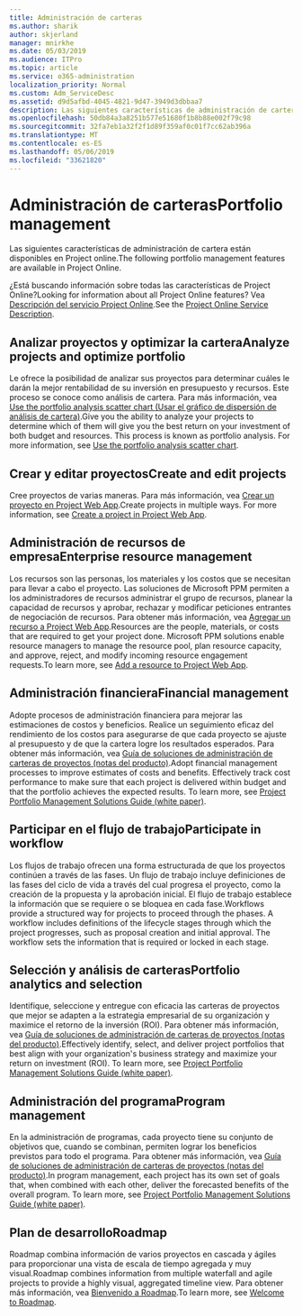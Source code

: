 ```yaml
---
title: Administración de carteras
ms.author: sharik
author: skjerland
manager: mnirkhe
ms.date: 05/03/2019
ms.audience: ITPro
ms.topic: article
ms.service: o365-administration
localization_priority: Normal
ms.custom: Adm_ServiceDesc
ms.assetid: d9d5afbd-4045-4821-9d47-3949d3dbbaa7
description: Las siguientes características de administración de cartera están disponibles en Project online.
ms.openlocfilehash: 50db84a3a8251b577e51680f1b8b88e002f79c98
ms.sourcegitcommit: 32fa7eb1a32f2f1d89f359af0c01f7cc62ab396a
ms.translationtype: MT
ms.contentlocale: es-ES
ms.lasthandoff: 05/06/2019
ms.locfileid: "33621820"
---
```

# <a name="portfolio-management"></a><span data-ttu-id="ff1e3-103">Administración de carteras</span><span class="sxs-lookup"><span data-stu-id="ff1e3-103">Portfolio management</span></span>

<span data-ttu-id="ff1e3-104">Las siguientes características de administración de cartera están disponibles en Project online.</span><span class="sxs-lookup"><span data-stu-id="ff1e3-104">The following portfolio management features are available in Project Online.</span></span>
  
<span data-ttu-id="ff1e3-105">¿Está buscando información sobre todas las características de Project Online?</span><span class="sxs-lookup"><span data-stu-id="ff1e3-105">Looking for information about all Project Online features?</span></span> <span data-ttu-id="ff1e3-106">Vea [Descripción del servicio Project Online](project-online-service-description.md).</span><span class="sxs-lookup"><span data-stu-id="ff1e3-106">See the [Project Online Service Description](project-online-service-description.md).</span></span>
  
## <a name="analyze-projects-and-optimize-portfolio"></a><span data-ttu-id="ff1e3-107">Analizar proyectos y optimizar la cartera</span><span class="sxs-lookup"><span data-stu-id="ff1e3-107">Analyze projects and optimize portfolio</span></span>
<span data-ttu-id="ff1e3-108"><a name="bkmk_AnalyzeProjects"> </a></span><span class="sxs-lookup"><span data-stu-id="ff1e3-108"></span></span>

<span data-ttu-id="ff1e3-p102">Le ofrece la posibilidad de analizar sus proyectos para determinar cuáles le darán la mejor rentabilidad de su inversión en presupuesto y recursos. Este proceso se conoce como análisis de cartera. Para más información, vea [Use the portfolio analysis scatter chart (Usar el gráfico de dispersión de análisis de cartera)](http://go.microsoft.com/fwlink/?LinkID=823665&amp;clcid=0x409).</span><span class="sxs-lookup"><span data-stu-id="ff1e3-p102">Give you the ability to analyze your projects to determine which of them will give you the best return on your investment of both budget and resources. This process is known as portfolio analysis. For more information, see [Use the portfolio analysis scatter chart](http://go.microsoft.com/fwlink/?LinkID=823665&amp;clcid=0x409).</span></span>
  
## <a name="create-and-edit-projects"></a><span data-ttu-id="ff1e3-112">Crear y editar proyectos</span><span class="sxs-lookup"><span data-stu-id="ff1e3-112">Create and edit projects</span></span>
<span data-ttu-id="ff1e3-113"><a name="bkmk_CreateAndEditProjects"> </a></span><span class="sxs-lookup"><span data-stu-id="ff1e3-113"></span></span>

<span data-ttu-id="ff1e3-p103">Cree proyectos de varias maneras. Para más información, vea [Crear un proyecto en Project Web App](http://go.microsoft.com/fwlink/?LinkID=746895&amp;clcid=0x409).</span><span class="sxs-lookup"><span data-stu-id="ff1e3-p103">Create projects in multiple ways. For more information, see [Create a project in Project Web App](http://go.microsoft.com/fwlink/?LinkID=746895&amp;clcid=0x409).</span></span>
  
## <a name="enterprise-resource-management"></a><span data-ttu-id="ff1e3-116">Administración de recursos de empresa</span><span class="sxs-lookup"><span data-stu-id="ff1e3-116">Enterprise resource management</span></span>
<span data-ttu-id="ff1e3-117"><a name="bkmk_ResourceManagement"> </a></span><span class="sxs-lookup"><span data-stu-id="ff1e3-117"></span></span>

<span data-ttu-id="ff1e3-p104">Los recursos son las personas, los materiales y los costos que se necesitan para llevar a cabo el proyecto. Las soluciones de Microsoft PPM permiten a los administradores de recursos administrar el grupo de recursos, planear la capacidad de recursos y aprobar, rechazar y modificar peticiones entrantes de negociación de recursos. Para obtener más información, vea [Agregar un recurso a Project Web App](https://go.microsoft.com/fwlink/p/?LinkId=271320).</span><span class="sxs-lookup"><span data-stu-id="ff1e3-p104">Resources are the people, materials, or costs that are required to get your project done. Microsoft PPM solutions enable resource managers to manage the resource pool, plan resource capacity, and approve, reject, and modify incoming resource engagement requests.To learn more, see [Add a resource to Project Web App](https://go.microsoft.com/fwlink/p/?LinkId=271320).</span></span>
  
## <a name="financial-management"></a><span data-ttu-id="ff1e3-120">Administración financiera</span><span class="sxs-lookup"><span data-stu-id="ff1e3-120">Financial management</span></span>
<span data-ttu-id="ff1e3-121"><a name="bkmk_FinancialManagement"> </a></span><span class="sxs-lookup"><span data-stu-id="ff1e3-121"></span></span>

<span data-ttu-id="ff1e3-p105">Adopte procesos de administración financiera para mejorar las estimaciones de costos y beneficios. Realice un seguimiento eficaz del rendimiento de los costos para asegurarse de que cada proyecto se ajuste al presupuesto y de que la cartera logre los resultados esperados. Para obtener más información, vea [Guía de soluciones de administración de carteras de proyectos (notas del producto)](https://go.microsoft.com/fwlink/p/?LinkId=402633).</span><span class="sxs-lookup"><span data-stu-id="ff1e3-p105">Adopt financial management processes to improve estimates of costs and benefits. Effectively track cost performance to make sure that each project is delivered within budget and that the portfolio achieves the expected results. To learn more, see [Project Portfolio Management Solutions Guide (white paper)](https://go.microsoft.com/fwlink/p/?LinkId=402633).</span></span>
  
## <a name="participate-in-workflow"></a><span data-ttu-id="ff1e3-125">Participar en el flujo de trabajo</span><span class="sxs-lookup"><span data-stu-id="ff1e3-125">Participate in workflow</span></span>
<span data-ttu-id="ff1e3-126"><a name="bkmk_ParticipateInWorkflow"> </a></span><span class="sxs-lookup"><span data-stu-id="ff1e3-126"></span></span>

<span data-ttu-id="ff1e3-p106">Los flujos de trabajo ofrecen una forma estructurada de que los proyectos continúen a través de las fases. Un flujo de trabajo incluye definiciones de las fases del ciclo de vida a través del cual progresa el proyecto, como la creación de la propuesta y la aprobación inicial. El flujo de trabajo establece la información que se requiere o se bloquea en cada fase.</span><span class="sxs-lookup"><span data-stu-id="ff1e3-p106">Workflows provide a structured way for projects to proceed through the phases. A workflow includes definitions of the lifecycle stages through which the project progresses, such as proposal creation and initial approval. The workflow sets the information that is required or locked in each stage.</span></span>
  
## <a name="portfolio-analytics-and-selection"></a><span data-ttu-id="ff1e3-130">Selección y análisis de carteras</span><span class="sxs-lookup"><span data-stu-id="ff1e3-130">Portfolio analytics and selection</span></span>
<span data-ttu-id="ff1e3-131"><a name="bkmk_PortfolioAnalyticsandSelection"> </a></span><span class="sxs-lookup"><span data-stu-id="ff1e3-131"></span></span>

<span data-ttu-id="ff1e3-p107">Identifique, seleccione y entregue con eficacia las carteras de proyectos que mejor se adapten a la estrategia empresarial de su organización y maximice el retorno de la inversión (ROI). Para obtener más información, vea [Guía de soluciones de administración de carteras de proyectos (notas del producto)](https://go.microsoft.com/fwlink/p/?LinkId=402633).</span><span class="sxs-lookup"><span data-stu-id="ff1e3-p107">Effectively identify, select, and deliver project portfolios that best align with your organization's business strategy and maximize your return on investment (ROI). To learn more, see [Project Portfolio Management Solutions Guide (white paper)](https://go.microsoft.com/fwlink/p/?LinkId=402633).</span></span>
  
## <a name="program-management"></a><span data-ttu-id="ff1e3-134">Administración del programa</span><span class="sxs-lookup"><span data-stu-id="ff1e3-134">Program management</span></span>
<span data-ttu-id="ff1e3-135"><a name="bkmk_ProgramManagement"> </a></span><span class="sxs-lookup"><span data-stu-id="ff1e3-135"></span></span>

<span data-ttu-id="ff1e3-p108">En la administración de programas, cada proyecto tiene su conjunto de objetivos que, cuando se combinan, permiten lograr los beneficios previstos para todo el programa. Para obtener más información, vea [Guía de soluciones de administración de carteras de proyectos (notas del producto)](https://go.microsoft.com/fwlink/p/?LinkId=402633).</span><span class="sxs-lookup"><span data-stu-id="ff1e3-p108">In program management, each project has its own set of goals that, when combined with each other, deliver the forecasted benefits of the overall program. To learn more, see [Project Portfolio Management Solutions Guide (white paper)](https://go.microsoft.com/fwlink/p/?LinkId=402633).</span></span>
  
## <a name="roadmap"></a><span data-ttu-id="ff1e3-138">Plan de desarrollo</span><span class="sxs-lookup"><span data-stu-id="ff1e3-138">Roadmap</span></span>
<span data-ttu-id="ff1e3-139">Roadmap combina información de varios proyectos en cascada y ágiles para proporcionar una vista de escala de tiempo agregada y muy visual.</span><span class="sxs-lookup"><span data-stu-id="ff1e3-139">Roadmap combines information from multiple waterfall and agile projects to provide a highly visual, aggregated timeline view.</span></span> <span data-ttu-id="ff1e3-140">Para obtener más información, vea [Bienvenido a Roadmap](https://support.office.com/article/video-welcome-to-roadmap-57764149-51b8-468f-a50d-9ea6a4fd835a).</span><span class="sxs-lookup"><span data-stu-id="ff1e3-140">To learn more, see [Welcome to Roadmap](https://support.office.com/article/video-welcome-to-roadmap-57764149-51b8-468f-a50d-9ea6a4fd835a).</span></span>

